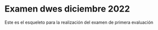 # Examen dwes diciembre 2022

 Este es el esqueleto para la realización del examen de primera evaluación
